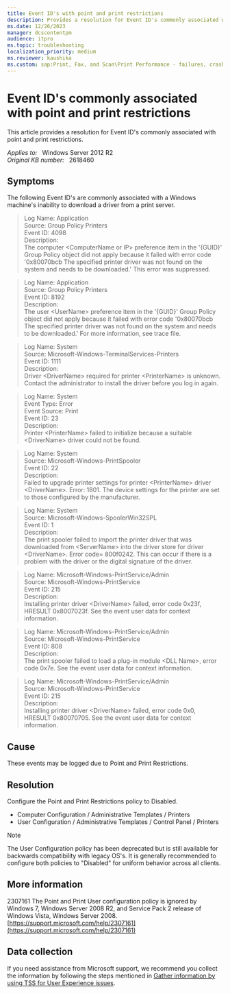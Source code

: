 ```yaml
---
title: Event ID's with point and print restrictions
description: Provides a resolution for Event ID's commonly associated with point and print restrictions.
ms.date: 12/26/2023
manager: dcscontentpm
audience: itpro
ms.topic: troubleshooting
localization_priority: medium
ms.reviewer: kaushika
ms.custom: sap:Print, Fax, and Scan\Print Performance - failures, crashes, not responsive, csstroubleshoot
---
```

# Event ID's commonly associated with point and print restrictions

This article provides a resolution for Event ID's commonly associated with point and print restrictions.

_Applies to:_ &nbsp; Windows Server 2012 R2  
_Original KB number:_ &nbsp; 2618460

## Symptoms

The following Event ID's are commonly associated with a Windows machine's inability to download a driver from a print server.  
>Log Name:      Application  
Source:        Group Policy Printers  
Event ID:      4098  
Description:  
The computer \<ComputerName or IP> preference item in the '{GUID}' Group Policy object did not apply because it failed with error code '0x80070bcb The specified printer driver was not found on the system and needs to be downloaded.' This error was suppressed.  

>Log Name:      Application  
Source:        Group Policy Printers  
Event ID:      8192  
Description:  
The user \<UserName> preference item in the '{GUID}' Group Policy object did not apply because it failed with error code '0x80070bcb The specified printer driver was not found on the system and needs to be downloaded.' For more information, see trace file.  

>Log Name:      System  
Source:        Microsoft-Windows-TerminalServices-Printers  
Event ID:      1111  
Description:  
Driver \<DriverName> required for printer \<PrinterName> is unknown. Contact the administrator to install the driver before you log in again.  

>Log Name: System  
Event Type: Error  
Event Source: Print  
Event ID: 23  
Description:  
Printer \<PrinterName> failed to initialize because a suitable \<DriverName> driver could not be found.  

>Log Name:      System  
Source:        Microsoft-Windows-PrintSpooler  
Event ID:      22  
Description:  
Failed to upgrade printer settings for printer \<PrinterName> driver \<DriverName>. Error: 1801. The device settings for the printer are set to those configured by the manufacturer.  

>Log Name:      System  
Source:        Microsoft-Windows-SpoolerWin32SPL  
Event ID:      1  
Description:  
The print spooler failed to import the printer driver that was downloaded from \<ServerName> into the driver store for driver \<DriverName>. Error code= 800f0242. This can occur if there is a problem with the driver or the digital signature of the driver.  

>Log Name:      Microsoft-Windows-PrintService/Admin  
Source:        Microsoft-Windows-PrintService  
Event ID:      215  
Description:  
Installing printer driver \<DriverName> failed, error code 0x23f, HRESULT 0x8007023f. See the event user data for context information.  

>Log Name:      Microsoft-Windows-PrintService/Admin  
Source:        Microsoft-Windows-PrintService  
Event ID:      808  
Description:  
The print spooler failed to load a plug-in module \<DLL Name>, error code 0x7e. See the event user data for context information.  

>Log Name:      Microsoft-Windows-PrintService/Admin  
Source:        Microsoft-Windows-PrintService  
Event ID:      215  
Description:  
Installing printer driver \<DriverName> failed, error code 0x0, HRESULT 0x80070705. See the event user data for context information.  

## Cause

These events may be logged due to Point and Print Restrictions.

## Resolution

Configure the Point and Print Restrictions policy to Disabled.  

- Computer Configuration / Administrative Templates / Printers
- User Configuration / Administrative Templates / Control Panel / Printers  

>[!Note]
>The User Configuration policy has been deprecated but is still available for backwards compatibility with legacy OS's.  It is generally recommended to configure both policies to "Disabled" for uniform behavior across all clients.

## More information

2307161 The Point and Print User configuration policy is ignored by Windows 7, Windows Server 2008 R2, and Service Pack 2 release of Windows Vista, Windows Server 2008.  
[https://support.microsoft.com/help/2307161](https://support.microsoft.com/help/2307161)  

## Data collection

If you need assistance from Microsoft support, we recommend you collect the information by following the steps mentioned in [Gather information by using TSS for User Experience issues](../../windows-client/windows-troubleshooters/gather-information-using-tss-user-experience.md#printing).
